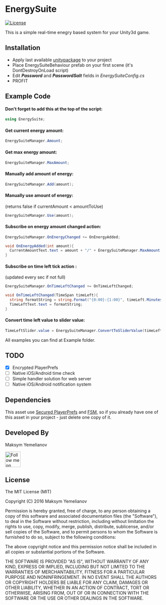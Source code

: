 # EnergySuite

[![License](https://img.shields.io/badge/license-MIT-blue.svg?style=flat)](http://opensource.org/licenses/mit-license.php)

This is a simple real-time enegry based system for your Unity3d game. 

## Installation

* Apply last available [unitypackage](https://github.com/mlnv/EnergySuite/raw/master/EnergySuite/Builds/EnegrySuite.unitypackage) to your project
* Place EnergySuiteBehaviour prefab on your first scene (it's DontDestroyOnLoad script)
* Edit ***Password*** and ***PasswordSalt*** fields in _EnergySuiteConfig.cs_
* PROFIT

## Example Code

#### Don't forget to add this at the top of the script:

```csharp
using EnergySuite;
```

#### Get current energy amount:

```csharp
EnergySuiteManager.Amount;
```

#### Get max energy amount:

```csharp
EnergySuiteManager.MaxAmount;
```

#### Manually add amount of energy:

```csharp
EnergySuiteManager.Add(amount);
```

#### Manually use amount of energy:
(returns false if currentAmount < amountToUse)

```csharp
EnergySuiteManager.Use(amount);
```

#### Subscribe on energy amount changed action:

```csharp
EnergySuiteManager.OnEnergyChanged += OnEnergyAdded;

void OnEnergyAdded(int amount){
  CurrentAmountText.text = amount + "/" + EnergySuiteManager.MaxAmount;
}
```

#### Subscribe on time left tick action :
(updated every sec if not full)

```csharp
EnergySuiteManager.OnTimeLeftChanged += OnTimeLeftChanged;

void OnTimeLeftChanged(TimeSpan timeLeft){
  string formatString = string.Format("{0:00}:{1:00}", timeLeft.Minutes, timeLeft.Seconds);
  TimeLeftText.text = formatString;
}
```

#### Convert time left value to slider value:

```csharp
TimeLeftSlider.value = EnergySuiteManager.ConvertToSliderValue(timeLeft);
```

All examples you can find at Example folder.

## TODO
- [x] Encrypted PlayerPrefs
- [ ] Native iOS/Android time check
- [ ] Simple handler solution for web server
- [ ] Native iOS/Android notification system

## Dependencies

This asset use [Secured PlayerPrefs](https://www.assetstore.unity3d.com/en/#!/content/32357) and [FSM](https://github.com/thefuntastic/Unity3d-Finite-State-Machine), so if you already have one of this asset in your project - just delete one copy of it.

Developed By
-------
Maksym Yemelianov

<a href="https://twitter.com/makmlnv">
<img alt="Follow me on Twitter"
src="http://i.imgur.com/Y6YCiG3.png" width="50"/>
</a>

License
-------
The MIT License (MIT)

Copyright (C) 2016 Maksym Yemelianov

Permission is hereby granted, free of charge, to any person obtaining a copy of
this software and associated documentation files (the "Software"), to deal in
the Software without restriction, including without limitation the rights to
use, copy, modify, merge, publish, distribute, sublicense, and/or sell copies of
the Software, and to permit persons to whom the Software is furnished to do so,
subject to the following conditions:

The above copyright notice and this permission notice shall be included in all
copies or substantial portions of the Software.

THE SOFTWARE IS PROVIDED "AS IS", WITHOUT WARRANTY OF ANY KIND, EXPRESS OR
IMPLIED, INCLUDING BUT NOT LIMITED TO THE WARRANTIES OF MERCHANTABILITY, FITNESS
FOR A PARTICULAR PURPOSE AND NONINFRINGEMENT. IN NO EVENT SHALL THE AUTHORS OR
COPYRIGHT HOLDERS BE LIABLE FOR ANY CLAIM, DAMAGES OR OTHER LIABILITY, WHETHER
IN AN ACTION OF CONTRACT, TORT OR OTHERWISE, ARISING FROM, OUT OF OR IN
CONNECTION WITH THE SOFTWARE OR THE USE OR OTHER DEALINGS IN THE SOFTWARE.
